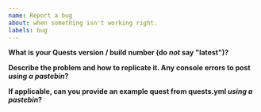 ```yaml
---
name: Report a bug
about: when something isn't working right.
labels: bug
---
```

<!--
  Thanks for submitting a bug report! Please answer the following questions:
-->

**What is your Quests version / build number (do _not_ say "latest")?**

**Describe the problem and how to replicate it. Any console errors to post _using a pastebin_?**

**If applicable, can you provide an example quest from quests.yml _using a pastebin_?**

